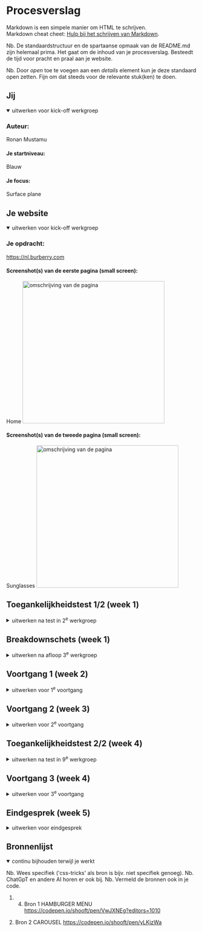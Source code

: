 # Procesverslag
Markdown is een simpele manier om HTML te schrijven.  
Markdown cheat cheet: [Hulp bij het schrijven van Markdown](https://github.com/adam-p/markdown-here/wiki/Markdown-Cheatsheet).

Nb. De standaardstructuur en de spartaanse opmaak van de README.md zijn helemaal prima. Het gaat om de inhoud van je procesverslag. Besteedt de tijd voor pracht en praal aan je website.

Nb. Door *open* toe te voegen aan een *details* element kun je deze standaard open zetten. Fijn om dat steeds voor de relevante stuk(ken) te doen.





## Jij

<details open>
  <summary>uitwerken voor kick-off werkgroep</summary>

  ### Auteur:
  Ronan Mustamu

  #### Je startniveau:
  Blauw

  #### Je focus:
  Surface plane 
 
</details>





## Je website

<details open>
  <summary>uitwerken voor kick-off werkgroep</summary>

  ### Je opdracht:
 https://nl.burberry.com

  #### Screenshot(s) van de eerste pagina (small screen): 
  Home
  <img src="./readme-images/Homescreen.png" width="375px" alt="omschrijving van de pagina">

  #### Screenshot(s) van de tweede pagina (small screen):
  Sunglasses
  <img src="./readme-images/Sunglasses.png" width="375px" alt="omschrijving van de pagina">
 
</details>



## Toegankelijkheidstest 1/2 (week 1)

<details>
  <summary>uitwerken na test in 2<sup>e</sup> werkgroep</summary>

  ### Bevindingen
 Content
- De taal waarin de code is geschreven is prima te begrijpen. Meerdere doelgroepen kunnen het verstaan.
- Elke Button heeft wel een beschrijving. Maar niet elke beschrijving (class) is duidelijk.

Global code 
- Gebruikt ‘lang= en-NL’ op HTML element 
- Semantisch klopt de site niet. Via link: https://nl.burberry.com/?language=en&utm_source=google&utm_medium=CPC&utm_channel=psr&utm_campaignid=11811714663&gad_source=1&gclid=EAIaIQobChMIl_bCub6bigMVqAsGAB3kgC6tEAAYASAAEgJ3b_D_BwE&gclsrc=aw.ds gecheckt. 
- Op desktop kan je de site niet in- of uitzoomen. Op de telefoon wel.
- Niet elke pagina heeft een unieke titel.

Keyboard 
- De linkjes hebben niet een duidelijke naam. Via de tab en shift+tab is het moeilijk te zien welke functie een link heeft.
- Je kan door middel van het keyboard door de site heen lopen. Er is een visuele focus, waarin de gebruiker kan zien waar hij is.

Mobile and touch
- Wanneer de telefoon geroteerd is, worden de afbeeldingen erg groot is er heel weinig overzicht. 
- Buttons en Links kunnen nog op geklikt worden. Maar als je de telefoon in je rechterhand houdt worden buttons etc. die links staan moeilijk te bereiken.
- Er zit genoeg ruimte tussen de interactieve items.

Headings 
- Headings worden niet logisch gebruikt.
- Er worden meerdere H1 gebruikt op één pagina.
- Heading levels worden geskipt, want er zitten ook headings in afbeeldingen.

Lists
- Heel onduidelijk op welke manier li wordt gebruikt.e

Images
- Niet elke img heeft een alt tag

Media
- Video speelt automatisch af.
- Video kan wel op pauze gezet worden
- Carousel speelt automatisch af
- Carousel kan niet gestopt worden

Controls
- Gebruiken a tag voor links
- Links zien eruit links
- Geen :Focus states
- Gebruiken Button element voor Buttons

Appearance 
- Gebruiken geen dark of light mode
- Gaat niet helemaal goed wanneer je de tekstgrootte vergoot. Deel valt buiten het scherm.


</details>



## Breakdownschets (week 1)

<details>
  <summary>uitwerken na afloop 3<sup>e</sup> werkgroep</summary>

  ### de hele pagina: 
  <img src="./readme-images/Breakdownschets.jpg" width="375px" alt="breakdown van de hele pagina">

  ### dynamisch deel (bijv menu): 
  <img src="./readme-images/FED-Hamburger-menu.jpg" width="375px" alt="breakdown van een dynamisch deel">

  ### wellicht nog een dynamisch deel (bijv filter): 
  <img src="readme-images/dummy-plaatje.jpg" width="375px" alt="breakdown van nog een dynamisch deel">

</details>





## Voortgang 1 (week 2)

<details>
  <summary>uitwerken voor 1<sup>e</sup> voortgang</summary>


  ### Stand van zaken
  hier dit ging goed & dit was lastig (neem ook screenshots op van delen van je website en code)
  Ik vond het lastig om de video te plaatsen in de html


  ### Agenda voor meeting
  samen met je groepje opstellen

  | student 1      | student 2          | student 3    | student 4        |
  | ---            | ---                | ---          | ---              |
  | dit bespreken  | en dit             | en ik dit    | en dan ik dat    |
  | en dat ook nog | dit als er tijd is | nog een punt | dit wil ik zeker |
  | ...            | ...                | ...          | ...              |


  ### Verslag van meeting
  hier na afloop snel de uitkomsten van de meeting vastleggen

- Feedback van week 1:

- IMG met sjaals: ul - li - img 

- Dropdown: Details 

- Modern Slavery Statement: A: link 

- NAV: springt in, 

- IMG: Onderaan in de html, styling aanpassen met css 

- Ul nog steeds onderaan bij de sjaals: -1 

- Href: #, pagina waar je bent 

- Divs en class mag

- Met nth of type, als er iets aangepast moet worden, valt css uit elkaar 

- Met icoontjes kan je svg, img gebruiken 

- Video kan je opdezelfde manier als img erin zetten, vid kan je zelf stylen dus let ook op de toegankelijkheid 



</details>





## Voortgang 2 (week 3)

<details>
  <summary>uitwerken voor 2<sup>e</sup> voortgang</summary>
- Carrousel kan je meenemen van deze site: 
https://codepen.io/shooft/pen/yLKjzWa 

  ### Stand van zaken
Ik vond het lastig om de video in de html te plaatsen. Als ik de site van Burberry zelf inspecteer dan zie ik dat ze een img hebben gebruikt? Ik snap niet hoe ik nu verder kan hiermee?


  ### Agenda voor meeting
  samen met je groepje opstellen

  | student 1      | student 2          | student 3    | student 4        |
  | ---            | ---                | ---          | ---              |
  | Ik snap niet hoe ze de img tag gebruiken voor een video.  | en dit             | en ik dit    | en dan ik dat    |
  | Of we nog een keer kunnen herhalen hoe de img achter de tekst moet.| dit als er tijd is | nog een punt | dit wil ik zeker |
  | ...            | ...                | ...          | ...              |


  ### Verslag van meeting
  hier na afloop snel de uitkomsten van de meeting vastleggen

  - punt 1
  - punt 2
  - nog een punt
- ...

</details>





## Toegankelijkheidstest 2/2 (week 4)

<details>
  <summary>uitwerken na test in 9<sup>e</sup> werkgroep</summary>

  ### Bevindingen
  Lijst met je bevindingen die in de test naar voren kwamen (geef ook aan wat er verbeterd is):

</details>





## Voortgang 3 (week 4)

<details>
  <summary>uitwerken voor 3<sup>e</sup> voortgang</summary>

  ### Stand van zaken
  hier dit ging goed & dit was lastig (neem ook screenshots op van delen van je website en code)


  ### Agenda voor meeting
  samen met je groepje opstellen

  Vragen Ronan:
- Hoe haal je die icoontjes weg
- Hoe werkt mn tweede carousel
- Verschillende kleuren achtergrond body twee pagina’s


  ### Verslag van meeting
  hier na afloop snel de uitkomsten van de meeting vastleggen

  Uitleg was duidelijk.
  Voor Hamburger menu de opdracht maken

</details>





## Eindgesprek (week 5)

<details>
  <summary>uitwerken voor eindgesprek</summary>

  ### Je uitkomst - karakteristiek screenshots:
  <img src="readme-images/dummy-plaatje.jpg" width="375px" alt="uitomst opdracht 1">


  ### Dit ging goed/Heb ik geleerd: 
  Korte omschrijving met plaatjes

  <img src="readme-images/dummy-plaatje.jpg" width="375px" alt="top">


  ### Dit was lastig/Is niet gelukt:
  Korte omschrijving met plaatjes

  <img src="readme-images/dummy-plaatje.jpg" width="375px" alt="bummer">
</details>





## Bronnenlijst

<details open>
  <summary>continu bijhouden terwijl je werkt</summary>

  Nb. Wees specifiek ('css-tricks' als bron is bijv. niet specifiek genoeg). 
  Nb. ChatGpT en andere AI horen er ook bij.
  Nb. Vermeld de bronnen ook in je code.


1. 4. Bron 1 HAMBURGER MENU https://codepen.io/shooft/pen/VwJXNEg?editors=1010

2. Bron 2 CAROUSEL https://codepen.io/shooft/pen/yLKjzWa 
</details>
